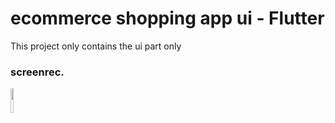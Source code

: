 # ecommerce shopping app ui - Flutter

This project only contains the ui part only  
 
 ### screenrec.
 
<img  src="https://user-images.githubusercontent.com/130171990/235608297-54f7fead-a949-4cfc-a7d4-719891df1cc2.mp4" width=10% height=10%>

